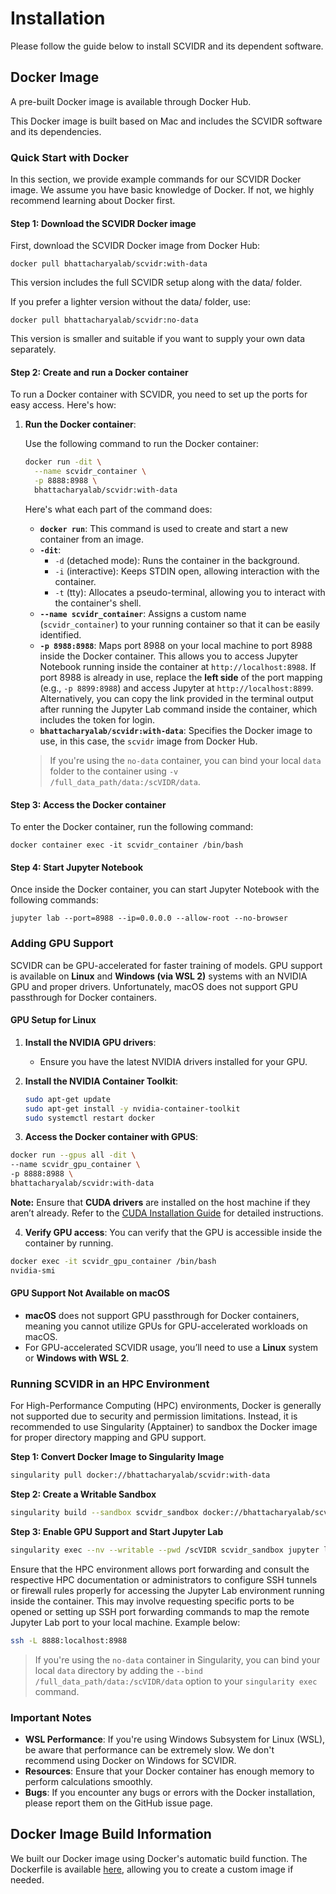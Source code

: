 # Installation

Please follow the guide below to install SCVIDR and its dependent software.

## Docker Image

A pre-built Docker image is available through Docker Hub.




This Docker image is built based on Mac and includes the SCVIDR software and its dependencies.

### Quick Start with Docker

In this section, we provide example commands for our SCVIDR Docker image. We assume you have basic knowledge of Docker. If not, we highly recommend learning about Docker first.

#### Step 1: Download the SCVIDR Docker image

First, download the SCVIDR Docker image from Docker Hub:

```
docker pull bhattacharyalab/scvidr:with-data

```

This version includes the full SCVIDR setup along with the data/ folder.

If you prefer a lighter version without the data/ folder, use:

```
docker pull bhattacharyalab/scvidr:no-data
```
This version is smaller and suitable if you want to supply your own data separately.

#### Step 2: Create and run a Docker container

To run a Docker container with SCVIDR, you need to set up the ports for easy access. Here's how:

1. **Run the Docker container**:

    Use the following command to run the Docker container:
    
    ```bash
    docker run -dit \
      --name scvidr_container \
      -p 8888:8988 \
      bhattacharyalab/scvidr:with-data
    ```

    Here's what each part of the command does:
    
    - **`docker run`**: This command is used to create and start a new container from an image.
    - **`-dit`**: 
      - `-d` (detached mode): Runs the container in the background.
      - `-i` (interactive): Keeps STDIN open, allowing interaction with the container.
      - `-t` (tty): Allocates a pseudo-terminal, allowing you to interact with the container's shell.
    - **`--name scvidr_container`**: Assigns a custom name (`scvidr_container`) to your running container so that it can be easily identified.
    - **`-p 8988:8988`**: Maps port 8988 on your local machine to port 8988 inside the Docker container. This allows you to access Jupyter Notebook running inside the container at `http://localhost:8988`. If port 8988 is already in use, replace the **left side** of the port mapping (e.g., `-p 8899:8988`) and access Jupyter at `http://localhost:8899`. Alternatively, you can copy the link provided in the terminal output after running the Jupyter Lab command inside the container, which includes the token for login.
    - **`bhattacharyalab/scvidr:with-data`**: Specifies the Docker image to use, in this case, the `scvidr` image from Docker Hub.
  

   > If you're using the `no-data` container, you can bind your local `data` folder to the container using `-v /full_data_path/data:/scVIDR/data`.



#### Step 3: Access the Docker container

To enter the Docker container, run the following command:

```
docker container exec -it scvidr_container /bin/bash

```


#### Step 4: Start Jupyter Notebook

Once inside the Docker container, you can start Jupyter Notebook with the following commands:

```
jupyter lab --port=8988 --ip=0.0.0.0 --allow-root --no-browser

```

### Adding GPU Support

SCVIDR can be GPU-accelerated for faster training of models. GPU support is available on **Linux** and **Windows (via WSL 2)** systems with an NVIDIA GPU and proper drivers. Unfortunately, macOS does not support GPU passthrough for Docker containers.

#### GPU Setup for Linux

1. **Install the NVIDIA GPU drivers**:
   - Ensure you have the latest NVIDIA drivers installed for your GPU.
   
2. **Install the NVIDIA Container Toolkit**:
   ```bash
   sudo apt-get update
   sudo apt-get install -y nvidia-container-toolkit
   sudo systemctl restart docker
   ```
  
3. **Access the Docker container with GPUS**:
  ```bash
  docker run --gpus all -dit \
  --name scvidr_gpu_container \
  -p 8888:8988 \
  bhattacharyalab/scvidr:with-data
  ```
**Note:** Ensure that **CUDA drivers** are installed on the host machine if they aren’t already. Refer to the [CUDA Installation Guide](https://docs.nvidia.com/cuda/cuda-installation-guide-linux/index.html) for detailed instructions.


4. **Verify GPU access**: You can verify that the GPU is accessible inside the container by running.
```bash
docker exec -it scvidr_gpu_container /bin/bash
nvidia-smi
```

#### GPU Support Not Available on macOS

- **macOS** does not support GPU passthrough for Docker containers, meaning you cannot utilize GPUs for GPU-accelerated workloads on macOS.
- For GPU-accelerated SCVIDR usage, you’ll need to use a **Linux** system or **Windows with WSL 2**.

### Running SCVIDR in an HPC Environment

For High-Performance Computing (HPC) environments, Docker is generally not supported due to security and permission limitations. Instead, it is recommended to use Singularity (Apptainer) to sandbox the Docker image for proper directory mapping and GPU support.

**Step 1: Convert Docker Image to Singularity Image**

```bash
singularity pull docker://bhattacharyalab/scvidr:with-data
```
**Step 2: Create a Writable Sandbox**

```bash
singularity build --sandbox scvidr_sandbox docker://bhattacharyalab/scvidr:with-data
```
**Step 3: Enable GPU Support and Start Jupyter Lab**

```bash
singularity exec --nv --writable --pwd /scVIDR scvidr_sandbox jupyter lab --ip=0.0.0.0 --no-browser --allow-root --port=8988
```

Ensure that the HPC environment allows port forwarding and consult the respective HPC documentation or administrators to configure SSH tunnels or firewall rules properly for accessing the Jupyter Lab environment running inside the container. This may involve requesting specific ports to be opened or setting up SSH port forwarding commands to map the remote Jupyter Lab port to your local machine. Example below:
```bash
ssh -L 8888:localhost:8988
```

> If you're using the `no-data` container in Singularity, you can bind your local `data` directory by adding the `--bind /full_data_path/data:/scVIDR/data` option to your `singularity exec` command.



### Important Notes

- **WSL Performance**: If you're using Windows Subsystem for Linux (WSL), be aware that performance can be extremely slow. We don't recommend using Docker on Windows for SCVIDR.
- **Resources**: Ensure that your Docker container has enough memory to perform calculations smoothly.
- **Bugs**: If you encounter any bugs or errors with the Docker installation, please report them on the GitHub issue page.

## Docker Image Build Information

We built our Docker image using Docker's automatic build function. The Dockerfile is available [here](https://github.com/DrNamwob/scVIDR_VP_DB.git), allowing you to create a custom image if needed.
